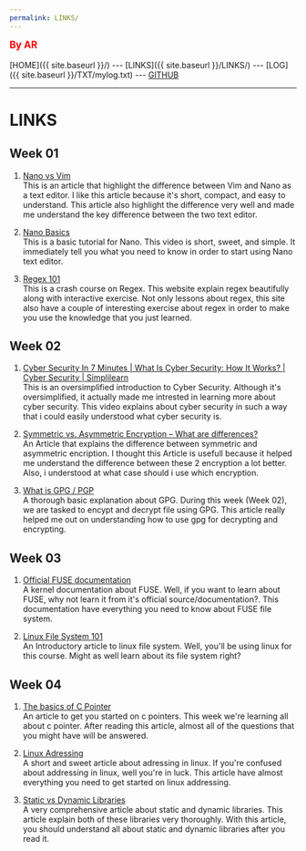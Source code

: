 ```yaml
---
permalink: LINKS/
---
```

<span style="color:red; font-weight:bold; font-size:larger;">By AR</span>
<br><br>
[HOME]({{ site.baseurl }}/) ---
[LINKS]({{ site.baseurl }}/LINKS/) ---
[LOG]({{ site.baseurl }}/TXT/mylog.txt) ---
[GITHUB](https://github.com/AndiRaihan/os222)
<br>
<hr>

# LINKS<br>
## Week 01<br>
1. [Nano vs Vim](https://www.linuxfordevices.com/tutorials/linux/nano-editor-vs-vim-editor)<br>
This is an article that highlight the difference between Vim and Nano as a text editor. I like this article because it's short, compact, and easy to understand. This article also highlight the difference very well and made me understand the key difference between the two text editor.

2. [Nano Basics](https://www.youtube.com/watch?v=Jf0ZJZJ8jlI)<br>
This is a basic tutorial for Nano. This video is short, sweet, and simple. It immediately tell you what you need to know in order to start using Nano text editor.

3. [Regex 101](https://regexone.com)<br>
This is a crash course on Regex. This website explain regex beautifully along with interactive exercise. Not only lessons about regex, this site also have a couple of interesting exercise about regex in order to make you use the knowledge that you just learned.

## Week 02<br>
1. [Cyber Security In 7 Minutes | What Is Cyber Security: How It Works? | Cyber Security | Simplilearn](https://www.youtube.com/watch?v=inWWhr5tnEA)<br>
This is an oversimplified introduction to Cyber Security. Although it's oversimplified, it actually made me intrested in learning more about cyber security. This video explains about cyber security in such a way that i could easily understood what cyber security is.

2. [Symmetric vs. Asymmetric Encryption – What are differences?](https://www.ssl2buy.com/wiki/symmetric-vs-asymmetric-encryption-what-are-differences)<br>
An Article that explains the difference between symmetric and asymmetric encription. I thought this Article is usefull because it helped me understand the difference between these 2 encryption a lot better. Also, i understood at what case should i use which encryption.

3. [What is GPG / PGP](https://www.privex.io/articles/what-is-gpg)<br>
A thorough basic explanation about GPG. During this week (Week 02), we are tasked to encypt and decrypt file using GPG. This article really helped me out on understanding how to use gpg for decrypting and encrypting. 

## Week 03<br>
1. [Official FUSE documentation](https://www.kernel.org/doc/html/latest/filesystems/fuse.html)<br>
A kernel documentation about FUSE. Well, if you want to learn about FUSE, why not learn it from it's official source/documentation?. This documentation have everything you need to know about FUSE file system.

2. [Linux File System 101](https://opensource.com/life/16/10/introduction-linux-filesystems)<br>
An Introductory article to linux file system. Well, you'll be using linux for this course. Might as well learn about its file system right?

## Week 04<br>
1. [The basics of C Pointer](https://www.tutorialspoint.com/cprogramming/c_pointers.htm)<br>
An article to get you started on c pointers. This week we're learning all about c pointer. After reading  this article, almost all of the questions that you might have will be answered.

2. [Linux Adressing](https://medium.com/@navaneethrvce/linux-addressing-40b35ff4ae4a)<br>
A short and sweet article about adressing in linux. If you're confused about addressing in linux, well you're in luck. This article have almost everything you need to get started on linux addressing.

3. [Static vs Dynamic Libraries](https://medium.com/swlh/linux-basics-static-libraries-vs-dynamic-libraries-a7bcf8157779)<br>
A very comprehensive article about static and dynamic libraries. This article explain both of these libraries very thoroughly. With this article, you should understand all about static and dynamic libraries after you read it.
